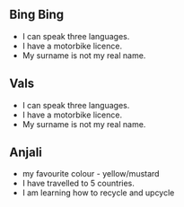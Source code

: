 ## Bing Bing

- I can speak three languages.
- I have a motorbike licence.
- My surname is not my real name.

## Vals

- I can speak three languages.
- I have a motorbike licence.
- My surname is not my real name.

## Anjali

- my favourite colour - yellow/mustard
- I have travelled to 5 countries. 
- I am learning how to recycle and upcycle
